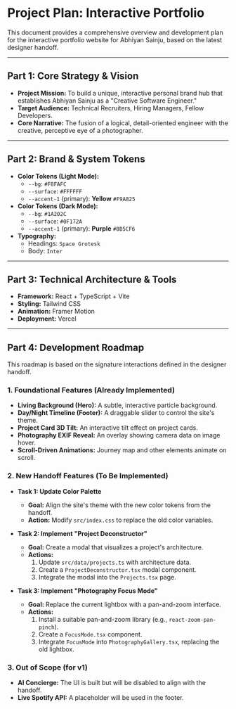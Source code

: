 # Project Plan: Interactive Portfolio

This document provides a comprehensive overview and development plan for the interactive portfolio website for Abhiyan Sainju, based on the latest designer handoff.

---

## Part 1: Core Strategy & Vision

*   **Project Mission:** To build a unique, interactive personal brand hub that establishes Abhiyan Sainju as a "Creative Software Engineer."
*   **Target Audience:** Technical Recruiters, Hiring Managers, Fellow Developers.
*   **Core Narrative:** The fusion of a logical, detail-oriented engineer with the creative, perceptive eye of a photographer.

---

## Part 2: Brand & System Tokens

*   **Color Tokens (Light Mode):**
    *   `--bg`: `#F8FAFC`
    *   `--surface`: `#FFFFFF`
    *   `--accent-1` (primary): **Yellow** `#F9A825`
*   **Color Tokens (Dark Mode):**
    *   `--bg`: `#1A202C`
    *   `--surface`: `#0F172A`
    *   `--accent-1` (primary): **Purple** `#8B5CF6`
*   **Typography:**
    *   Headings: `Space Grotesk`
    *   Body: `Inter`

---

## Part 3: Technical Architecture & Tools

*   **Framework:** React + TypeScript + Vite
*   **Styling:** Tailwind CSS
*   **Animation:** Framer Motion
*   **Deployment:** Vercel

---

## Part 4: Development Roadmap

This roadmap is based on the signature interactions defined in the designer handoff.

### 1. Foundational Features (Already Implemented)

*   **Living Background (Hero):** A subtle, interactive particle background.
*   **Day/Night Timeline (Footer):** A draggable slider to control the site's theme.
*   **Project Card 3D Tilt:** An interactive tilt effect on project cards.
*   **Photography EXIF Reveal:** An overlay showing camera data on image hover.
*   **Scroll-Driven Animations:** Journey map and other elements animate on scroll.

### 2. New Handoff Features (To Be Implemented)

*   **Task 1: Update Color Palette**
    *   **Goal:** Align the site's theme with the new color tokens from the handoff.
    *   **Action:** Modify `src/index.css` to replace the old color variables.

*   **Task 2: Implement "Project Deconstructor"**
    *   **Goal:** Create a modal that visualizes a project's architecture.
    *   **Actions:**
        1.  Update `src/data/projects.ts` with architecture data.
        2.  Create a `ProjectDeconstructor.tsx` modal component.
        3.  Integrate the modal into the `Projects.tsx` page.

*   **Task 3: Implement "Photography Focus Mode"**
    *   **Goal:** Replace the current lightbox with a pan-and-zoom interface.
    *   **Actions:**
        1.  Install a suitable pan-and-zoom library (e.g., `react-zoom-pan-pinch`).
        2.  Create a `FocusMode.tsx` component.
        3.  Integrate `FocusMode` into `PhotographyGallery.tsx`, replacing the old lightbox.

### 3. Out of Scope (for v1)

*   **AI Concierge:** The UI is built but will be disabled to align with the handoff.
*   **Live Spotify API:** A placeholder will be used in the footer.
